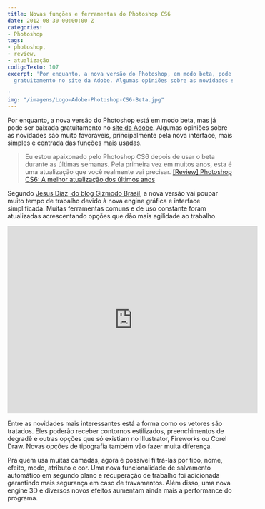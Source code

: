 ```yaml
---
title: Novas funções e ferramentas do Photoshop CS6
date: 2012-08-30 00:00:00 Z
categories:
- Photoshop
tags:
- photoshop,
- review,
- atualização
codigoTexto: 107
excerpt: 'Por enquanto, a nova versão do Photoshop, em modo beta, pode ser baixada
  gratuitamento no site da Adobe. Algumas opiniões sobre as novidades são muito favoráveis...

'
img: "/imagens/Logo-Adobe-Photoshop-CS6-Beta.jpg"
---
```


Por enquanto, a nova versão do Photoshop está em modo beta, mas já pode ser baixada gratuitamento no <a href="http://labs.adobe.com/technologies/photoshopcs6/" target="_blank">site da Adobe</a>. Algumas opiniões sobre as novidades são muito favoráveis, principalmente pela nova interface, mais simples e centrada das funções mais usadas.

> Eu estou apaixonado pelo Photoshop CS6 depois de usar o beta durante as últimas semanas. Pela primeira vez em muitos anos, esta é uma atualização que você realmente vai precisar. <a href="http://www.gizmodo.com.br/conteudo/review-photoshop-cs6-a-melhor-atualizacao-dos-ultimos-anos/" target="_blank">[Review] Photoshop CS6: A melhor atualização dos últimos anos</a>

Segundo <a href="http://www.gizmodo.com.br/conteudo/review-photoshop-cs6-a-melhor-atualizacao-dos-ultimos-anos/" target="_blank">Jesus Diaz, do blog Gizmodo Brasil</a>, a nova versão vai poupar muito tempo de trabalho devido à nova engine gráfica e interface simplificada. Muitas ferramentas comuns e de uso constante foram atualizadas acrescentando opções que dão mais agilidade ao trabalho.

<div class="wrapper">
    <div class="video-frame">
        <iframe width="560" height="420" src="http://www.youtube.com/embed/UrlsnQ32YhY" frameborder="0" allowfullscreen></iframe>
    </div>
</div>

Entre as novidades mais interessantes está a forma como os vetores são tratados. Eles poderão receber contornos estilizados, preenchimentos de degradê e outras opções que só existiam no Illustrator, Fireworks ou Corel Draw. Novas opções de tipografia também vão fazer muita diferença.

Pra quem usa muitas camadas, agora é possível filtrá-las por tipo, nome, efeito, modo, atributo e cor. Uma nova funcionalidade de salvamento automático em segundo plano e recuperação de trabalho foi adicionada garantindo mais segurança em caso de travamentos. Além disso, uma nova engine 3D e diversos novos efeitos aumentam ainda mais a performance do programa.